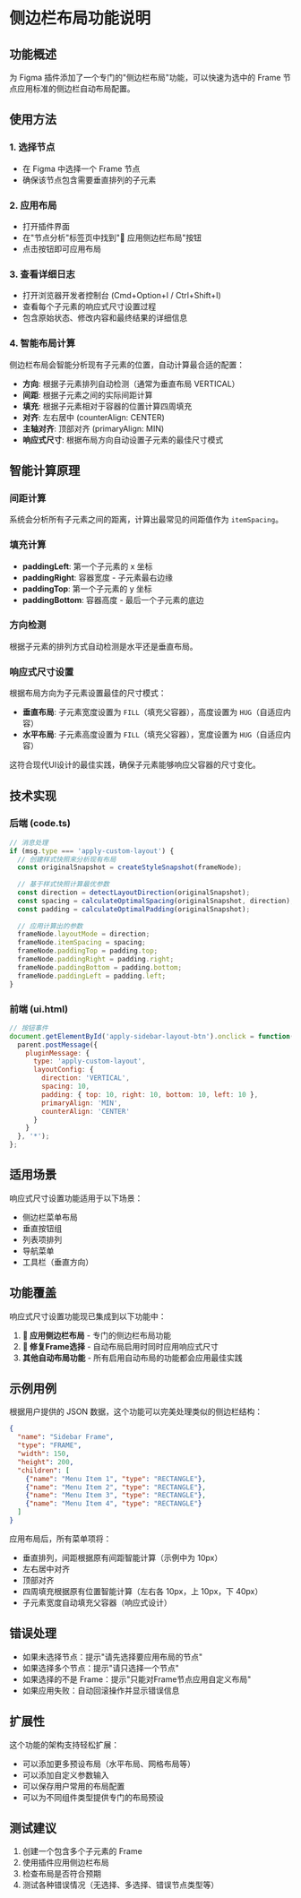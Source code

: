 # 侧边栏布局功能说明

## 功能概述

为 Figma 插件添加了一个专门的"侧边栏布局"功能，可以快速为选中的 Frame 节点应用标准的侧边栏自动布局配置。

## 使用方法

### 1. 选择节点
- 在 Figma 中选择一个 Frame 节点
- 确保该节点包含需要垂直排列的子元素

### 2. 应用布局
- 打开插件界面
- 在"节点分析"标签页中找到"🎯 应用侧边栏布局"按钮
- 点击按钮即可应用布局

### 3. 查看详细日志
- 打开浏览器开发者控制台 (Cmd+Option+I / Ctrl+Shift+I)
- 查看每个子元素的响应式尺寸设置过程
- 包含原始状态、修改内容和最终结果的详细信息

### 4. 智能布局计算
侧边栏布局会智能分析现有子元素的位置，自动计算最合适的配置：
- **方向**: 根据子元素排列自动检测（通常为垂直布局 VERTICAL）
- **间距**: 根据子元素之间的实际间距计算
- **填充**: 根据子元素相对于容器的位置计算四周填充
- **对齐**: 左右居中 (counterAlign: CENTER)
- **主轴对齐**: 顶部对齐 (primaryAlign: MIN)
- **响应式尺寸**: 根据布局方向自动设置子元素的最佳尺寸模式

## 智能计算原理

### 间距计算
系统会分析所有子元素之间的距离，计算出最常见的间距值作为 `itemSpacing`。

### 填充计算
- **paddingLeft**: 第一个子元素的 x 坐标
- **paddingRight**: 容器宽度 - 子元素最右边缘
- **paddingTop**: 第一个子元素的 y 坐标
- **paddingBottom**: 容器高度 - 最后一个子元素的底边

### 方向检测
根据子元素的排列方式自动检测是水平还是垂直布局。

### 响应式尺寸设置
根据布局方向为子元素设置最佳的尺寸模式：
- **垂直布局**: 子元素宽度设置为 `FILL`（填充父容器），高度设置为 `HUG`（自适应内容）
- **水平布局**: 子元素高度设置为 `FILL`（填充父容器），宽度设置为 `HUG`（自适应内容）

这符合现代UI设计的最佳实践，确保子元素能够响应父容器的尺寸变化。

## 技术实现

### 后端 (code.ts)
```typescript
// 消息处理
if (msg.type === 'apply-custom-layout') {
  // 创建样式快照来分析现有布局
  const originalSnapshot = createStyleSnapshot(frameNode);
  
  // 基于样式快照计算最优参数
  const direction = detectLayoutDirection(originalSnapshot);
  const spacing = calculateOptimalSpacing(originalSnapshot, direction);
  const padding = calculateOptimalPadding(originalSnapshot);
  
  // 应用计算出的参数
  frameNode.layoutMode = direction;
  frameNode.itemSpacing = spacing;
  frameNode.paddingTop = padding.top;
  frameNode.paddingRight = padding.right;
  frameNode.paddingBottom = padding.bottom;
  frameNode.paddingLeft = padding.left;
}
```

### 前端 (ui.html)
```javascript
// 按钮事件
document.getElementById('apply-sidebar-layout-btn').onclick = function() {
  parent.postMessage({ 
    pluginMessage: { 
      type: 'apply-custom-layout',
      layoutConfig: {
        direction: 'VERTICAL',
        spacing: 10,
        padding: { top: 10, right: 10, bottom: 10, left: 10 },
        primaryAlign: 'MIN',
        counterAlign: 'CENTER'
      }
    } 
  }, '*');
};
```

## 适用场景

响应式尺寸设置功能适用于以下场景：
- 侧边栏菜单布局
- 垂直按钮组
- 列表项排列
- 导航菜单
- 工具栏（垂直方向）

## 功能覆盖

响应式尺寸设置功能现已集成到以下功能中：
1. **🎯 应用侧边栏布局** - 专门的侧边栏布局功能
2. **🔧 修复Frame选择** - 自动布局启用时同时应用响应式尺寸
3. **其他自动布局功能** - 所有启用自动布局的功能都会应用最佳实践

## 示例用例

根据用户提供的 JSON 数据，这个功能可以完美处理类似的侧边栏结构：

```json
{
  "name": "Sidebar Frame",
  "type": "FRAME",
  "width": 150,
  "height": 200,
  "children": [
    {"name": "Menu Item 1", "type": "RECTANGLE"},
    {"name": "Menu Item 2", "type": "RECTANGLE"},
    {"name": "Menu Item 3", "type": "RECTANGLE"},
    {"name": "Menu Item 4", "type": "RECTANGLE"}
  ]
}
```

应用布局后，所有菜单项将：
- 垂直排列，间距根据原有间距智能计算（示例中为 10px）
- 左右居中对齐
- 顶部对齐
- 四周填充根据原有位置智能计算（左右各 10px，上 10px，下 40px）
- 子元素宽度自动填充父容器（响应式设计）

## 错误处理

- 如果未选择节点：提示"请先选择要应用布局的节点"
- 如果选择多个节点：提示"请只选择一个节点"
- 如果选择的不是 Frame：提示"只能对Frame节点应用自定义布局"
- 如果应用失败：自动回滚操作并显示错误信息

## 扩展性

这个功能的架构支持轻松扩展：
- 可以添加更多预设布局（水平布局、网格布局等）
- 可以添加自定义参数输入
- 可以保存用户常用的布局配置
- 可以为不同组件类型提供专门的布局预设

## 测试建议

1. 创建一个包含多个子元素的 Frame
2. 使用插件应用侧边栏布局
3. 检查布局是否符合预期
4. 测试各种错误情况（无选择、多选择、错误节点类型等） 
